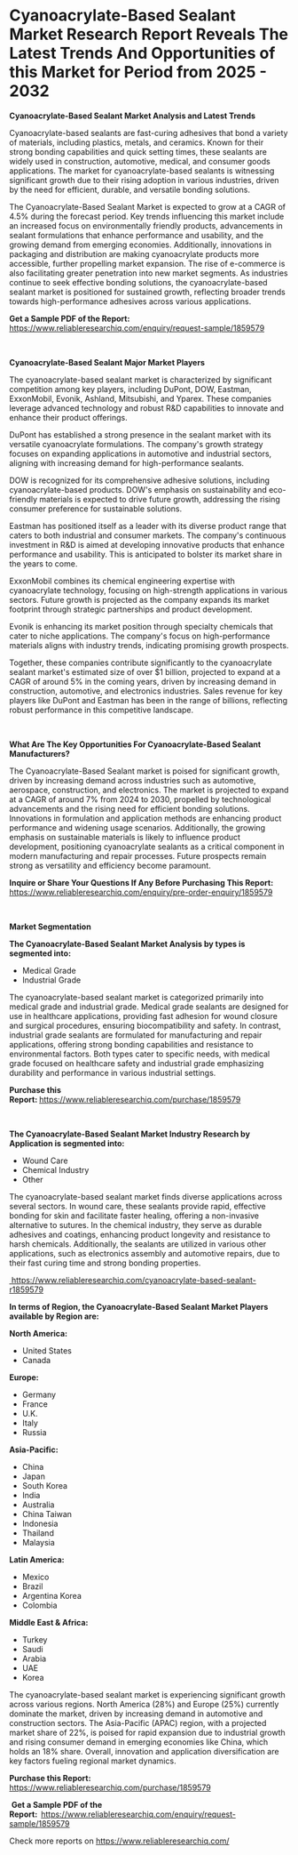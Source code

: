 <p><h1>Cyanoacrylate-Based Sealant Market Research Report Reveals The Latest Trends And Opportunities of this Market for Period from 2025 - 2032</h1></p><p><strong>Cyanoacrylate-Based Sealant Market Analysis and Latest Trends</strong></p>
<p><p>Cyanoacrylate-based sealants are fast-curing adhesives that bond a variety of materials, including plastics, metals, and ceramics. Known for their strong bonding capabilities and quick setting times, these sealants are widely used in construction, automotive, medical, and consumer goods applications. The market for cyanoacrylate-based sealants is witnessing significant growth due to their rising adoption in various industries, driven by the need for efficient, durable, and versatile bonding solutions.</p><p>The Cyanoacrylate-Based Sealant Market is expected to grow at a CAGR of 4.5% during the forecast period. Key trends influencing this market include an increased focus on environmentally friendly products, advancements in sealant formulations that enhance performance and usability, and the growing demand from emerging economies. Additionally, innovations in packaging and distribution are making cyanoacrylate products more accessible, further propelling market expansion. The rise of e-commerce is also facilitating greater penetration into new market segments. As industries continue to seek effective bonding solutions, the cyanoacrylate-based sealant market is positioned for sustained growth, reflecting broader trends towards high-performance adhesives across various applications.</p></p>
<p><strong>Get a Sample PDF of the Report:&nbsp;</strong> <a href="https://www.reliableresearchiq.com/enquiry/request-sample/1859579?utm_campaign=3524&utm_medium=2&utm_source=Github&utm_content=ia&utm_term=03042025&utm_id=cyanoacrylate-based-sealant">https://www.reliableresearchiq.com/enquiry/request-sample/1859579</a></p>
<p>&nbsp;</p>
<p><strong>Cyanoacrylate-Based Sealant Major Market Players</strong></p>
<p><p>The cyanoacrylate-based sealant market is characterized by significant competition among key players, including DuPont, DOW, Eastman, ExxonMobil, Evonik, Ashland, Mitsubishi, and Yparex. These companies leverage advanced technology and robust R&D capabilities to innovate and enhance their product offerings.</p><p>DuPont has established a strong presence in the sealant market with its versatile cyanoacrylate formulations. The company's growth strategy focuses on expanding applications in automotive and industrial sectors, aligning with increasing demand for high-performance sealants.</p><p>DOW is recognized for its comprehensive adhesive solutions, including cyanoacrylate-based products. DOW's emphasis on sustainability and eco-friendly materials is expected to drive future growth, addressing the rising consumer preference for sustainable solutions.</p><p>Eastman has positioned itself as a leader with its diverse product range that caters to both industrial and consumer markets. The company's continuous investment in R&D is aimed at developing innovative products that enhance performance and usability. This is anticipated to bolster its market share in the years to come.</p><p>ExxonMobil combines its chemical engineering expertise with cyanoacrylate technology, focusing on high-strength applications in various sectors. Future growth is projected as the company expands its market footprint through strategic partnerships and product development.</p><p>Evonik is enhancing its market position through specialty chemicals that cater to niche applications. The company's focus on high-performance materials aligns with industry trends, indicating promising growth prospects.</p><p>Together, these companies contribute significantly to the cyanoacrylate sealant market's estimated size of over $1 billion, projected to expand at a CAGR of around 5% in the coming years, driven by increasing demand in construction, automotive, and electronics industries. Sales revenue for key players like DuPont and Eastman has been in the range of billions, reflecting robust performance in this competitive landscape.</p></p>
<p>&nbsp;</p>
<p><strong>What Are The Key Opportunities For Cyanoacrylate-Based Sealant Manufacturers?</strong></p>
<p><p>The Cyanoacrylate-Based Sealant market is poised for significant growth, driven by increasing demand across industries such as automotive, aerospace, construction, and electronics. The market is projected to expand at a CAGR of around 7% from 2024 to 2030, propelled by technological advancements and the rising need for efficient bonding solutions. Innovations in formulation and application methods are enhancing product performance and widening usage scenarios. Additionally, the growing emphasis on sustainable materials is likely to influence product development, positioning cyanoacrylate sealants as a critical component in modern manufacturing and repair processes. Future prospects remain strong as versatility and efficiency become paramount.</p></p>
<p><strong>Inquire or Share Your Questions If Any Before Purchasing This Report:</strong> <a href="https://www.reliableresearchiq.com/enquiry/pre-order-enquiry/1859579?utm_campaign=3524&utm_medium=2&utm_source=Github&utm_content=ia&utm_term=03042025&utm_id=cyanoacrylate-based-sealant">https://www.reliableresearchiq.com/enquiry/pre-order-enquiry/1859579</a></p>
<p>&nbsp;</p>
<p><strong>Market Segmentation</strong></p>
<p><strong>The Cyanoacrylate-Based Sealant Market Analysis by types is segmented into:</strong></p>
<p><ul><li>Medical Grade</li><li>Industrial Grade</li></ul></p>
<p><p>The cyanoacrylate-based sealant market is categorized primarily into medical grade and industrial grade. Medical grade sealants are designed for use in healthcare applications, providing fast adhesion for wound closure and surgical procedures, ensuring biocompatibility and safety. In contrast, industrial grade sealants are formulated for manufacturing and repair applications, offering strong bonding capabilities and resistance to environmental factors. Both types cater to specific needs, with medical grade focused on healthcare safety and industrial grade emphasizing durability and performance in various industrial settings.</p></p>
<p><strong>Purchase this Report:&nbsp;</strong><a href="https://www.reliableresearchiq.com/purchase/1859579?utm_campaign=3524&utm_medium=2&utm_source=Github&utm_content=ia&utm_term=03042025&utm_id=cyanoacrylate-based-sealant">https://www.reliableresearchiq.com/purchase/1859579</a></p>
<p>&nbsp;</p>
<p><strong>The Cyanoacrylate-Based Sealant Market Industry Research by Application is segmented into:</strong></p>
<p><ul><li>Wound Care</li><li>Chemical Industry</li><li>Other</li></ul></p>
<p><p>The cyanoacrylate-based sealant market finds diverse applications across several sectors. In wound care, these sealants provide rapid, effective bonding for skin and facilitate faster healing, offering a non-invasive alternative to sutures. In the chemical industry, they serve as durable adhesives and coatings, enhancing product longevity and resistance to harsh chemicals. Additionally, the sealants are utilized in various other applications, such as electronics assembly and automotive repairs, due to their fast curing time and strong bonding properties.</p></p>
<p><a href="https://www.reliableresearchiq.com/cyanoacrylate-based-sealant-r1859579?utm_campaign=3524&utm_medium=2&utm_source=Github&utm_content=ia&utm_term=03042025&utm_id=cyanoacrylate-based-sealant">&nbsp;https://www.reliableresearchiq.com/cyanoacrylate-based-sealant-r1859579</a></p>
<p><strong>In terms of Region, the Cyanoacrylate-Based Sealant Market Players available by Region are:</strong></p>
<p>
    <p> <strong> North America: </strong>
        <ul>
            <li>United States</li>
            <li>Canada</li>
        </ul>
        </p> 
    <p> <strong> Europe: </strong>
        <ul>
            <li>Germany</li>
            <li>France</li>
            <li>U.K.</li>
            <li>Italy</li>
            <li>Russia</li>
        </ul>
        </p> 
    <p> <strong> Asia-Pacific: </strong>
        <ul>
            <li>China</li>
            <li>Japan</li>
            <li>South Korea</li>
            <li>India</li>
            <li>Australia</li>
            <li>China Taiwan</li>
            <li>Indonesia</li>
            <li>Thailand</li>
            <li>Malaysia</li>
        </ul>
        </p> 
    <p> <strong> Latin America: </strong>
        <ul>
            <li>Mexico</li>
            <li>Brazil</li>
            <li>Argentina Korea</li>
            <li>Colombia</li>
        </ul>
        </p> 
    <p> <strong> Middle East & Africa: </strong>
        <ul>
            <li>Turkey</li>
            <li>Saudi</li>
            <li>Arabia</li>
            <li>UAE</li>
            <li>Korea</li>
        </ul>
    </p>
    </p>
<p><p>The cyanoacrylate-based sealant market is experiencing significant growth across various regions. North America (28%) and Europe (25%) currently dominate the market, driven by increasing demand in automotive and construction sectors. The Asia-Pacific (APAC) region, with a projected market share of 22%, is poised for rapid expansion due to industrial growth and rising consumer demand in emerging economies like China, which holds an 18% share. Overall, innovation and application diversification are key factors fueling regional market dynamics.</p></p>
<p><strong>Purchase this Report: </strong><a href="https://www.reliableresearchiq.com/purchase/1859579?utm_campaign=3524&utm_medium=2&utm_source=Github&utm_content=ia&utm_term=03042025&utm_id=cyanoacrylate-based-sealant">https://www.reliableresearchiq.com/purchase/1859579</a></p>
<p>&nbsp;<strong>Get a Sample PDF of the Report:&nbsp;&nbsp;</strong><a href="https://www.reliableresearchiq.com/enquiry/request-sample/1859579?utm_campaign=3524&utm_medium=2&utm_source=Github&utm_content=ia&utm_term=03042025&utm_id=cyanoacrylate-based-sealant">https://www.reliableresearchiq.com/enquiry/request-sample/1859579</a></p>
<p><strong></strong></p>
<p>Check more reports on <a href="https://www.reliableresearchiq.com/?utm_campaign=3524&utm_medium=2&utm_source=Github&utm_content=ia&utm_term=03042025&utm_id=cyanoacrylate-based-sealant">https://www.reliableresearchiq.com/</a></p>
